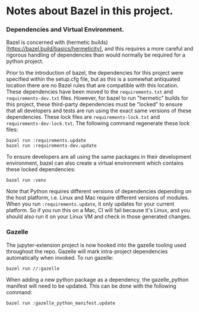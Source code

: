 # Notes about Bazel in this project.

### Dependencies and Virtual Environment.

Bazel is concerned with (hermetic builds)[https://bazel.build/basics/hermeticity], and this requires
a more careful and rigorous handling of dependencies than would normally be required for a python
project.

Prior to the introduction of bazel, the dependencies for this project were specified within the
setup.cfg file, but as this is a somewhat antiquated location there are no Bazel rules that are
compatible with this location. These dependencies have been moved to the `requirements.txt` and
`requirements-dev.txt` files. However, for bazel to run "hermetic" builds for this project, these
third-party dependencies must be "locked" to ensure that all developers and tests are run using the
exact same versions of these dependencies. These lock files are `requirements-lock.txt` and
`requirements-dev-lock.txt`. The following command regenerate these lock files:

```
bazel run :requirements.update
bazel run :requirements-dev.update
```

To ensure developers are all using the same packages in their development environment, bazel can
also create a virtual environment which contains these locked dependencies:

```
bazel run :venv
```

Note that Python requires different versions of dependencies depending on the host platform, i.e.
Linux and Mac require different versions of modules. When you run `:requirements.update`, it only
updates for your current platform. So if you run this on a Mac, CI will fail because it's Linux, and
you should also run it on your Linux VM and check in those generated changes.


### Gazelle
The jupyter-extension project is now hooked into the gazelle tooling used throughout the repo.
Gazelle will mark intra-project dependencies automatically when invoked. To run gazelle:
```
bazel run //:gazelle
```
When adding a new python package as a dependency, the gazelle_python manifest will need to be updated.
This can be done with the following command:
```
bazel run :gazelle_python_manifest.update
```
